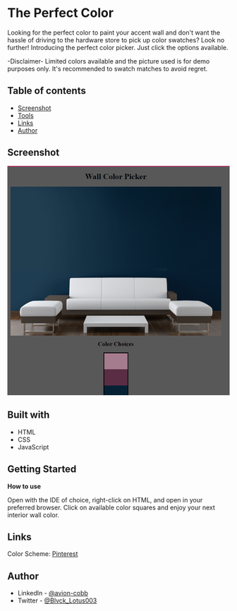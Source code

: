 # The Perfect Color

Looking for the perfect color to paint your accent wall and don't want the hassle of driving to the hardware store to pick up color swatches? Look no further! Introducing the perfect color picker. Just click the options available. 

-Disclaimer- Limited colors available and the picture used is for demo purposes only. It's recommended to swatch matches to avoid regret.

## Table of contents

- [Screenshot](#screenshot)
- [Tools](#built-with)
- [Links](#links)
- [Author](#author)

## Screenshot

![](img/screenshot.PNG)

## Built with

- HTML
- CSS
- JavaScript

## Getting Started

**How to use**

Open with the IDE of choice, right-click on HTML, and open in your preferred browser. Click on available color squares and enjoy your next interior wall color.


## Links

Color Scheme: [Pinterest](https://www.pinterest.com/)

## Author

- LinkedIn - [@avion-cobb](https://www.linkedin.com/in/avion-cobb/)
- Twitter - [@Blvck_Lotus003](https://twitter.com/Blvck_Lotus003)
